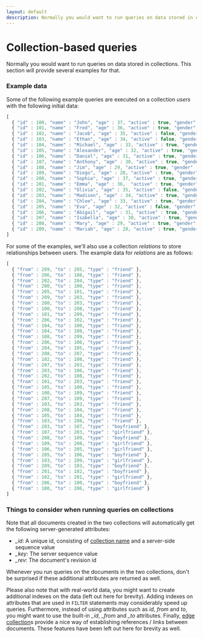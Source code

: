 ```yaml
---
layout: default
description: Normally you would want to run queries on data stored in collections
---
```

Collection-based queries
========================

Normally you would want to run queries on data stored in collections. This section
will provide several examples for that.

### Example data

Some of the following example queries are executed on a collection *users*
with the following initial data:

```js
[ 
  { "id" : 100, "name" : "John", "age" : 37, "active" : true, "gender" : "m" },
  { "id" : 101, "name" : "Fred", "age" : 36, "active" : true, "gender" : "m" },
  { "id" : 102, "name" : "Jacob", "age" : 35, "active" : false, "gender" : "m" },
  { "id" : 103, "name" : "Ethan", "age" : 34, "active" : false, "gender" : "m" },
  { "id" : 104, "name" : "Michael", "age" : 33, "active" : true, "gender" : "m" },
  { "id" : 105, "name" : "Alexander", "age" : 32, "active" : true, "gender" : "m" },
  { "id" : 106, "name" : "Daniel", "age" : 31, "active" : true, "gender" : "m" },
  { "id" : 107, "name" : "Anthony", "age" : 30, "active" : true, "gender" : "m" },
  { "id" : 108, "name" : "Jim", "age" : 29, "active" : true, "gender" : "m" },
  { "id" : 109, "name" : "Diego", "age" : 28, "active" : true, "gender" : "m" },
  { "id" : 200, "name" : "Sophia", "age" : 37, "active" : true, "gender" : "f" },
  { "id" : 201, "name" : "Emma", "age" : 36,  "active" : true, "gender" : "f" },
  { "id" : 202, "name" : "Olivia", "age" : 35, "active" : false, "gender" : "f" },
  { "id" : 203, "name" : "Madison", "age" : 34, "active" : true, "gender": "f" },
  { "id" : 204, "name" : "Chloe", "age" : 33, "active" : true, "gender" : "f" },
  { "id" : 205, "name" : "Eva", "age" : 32, "active" : false, "gender" : "f" },
  { "id" : 206, "name" : "Abigail", "age" : 31, "active" : true, "gender" : "f" },
  { "id" : 207, "name" : "Isabella", "age" : 30, "active" : true, "gender" : "f" },
  { "id" : 208, "name" : "Mary", "age" : 29, "active" : true, "gender" : "f" },
  { "id" : 209, "name" : "Mariah", "age" : 28, "active" : true, "gender" : "f" }
]
```

For some of the examples, we'll also use a collection *relations* to store
relationships between users. The example data for *relations* are as follows:

```js
[
  { "from" : 209, "to" : 205, "type" : "friend" },
  { "from" : 206, "to" : 108, "type" : "friend" },
  { "from" : 202, "to" : 204, "type" : "friend" },
  { "from" : 200, "to" : 100, "type" : "friend" },
  { "from" : 205, "to" : 101, "type" : "friend" },
  { "from" : 209, "to" : 203, "type" : "friend" },
  { "from" : 200, "to" : 203, "type" : "friend" },
  { "from" : 100, "to" : 208, "type" : "friend" },
  { "from" : 101, "to" : 209, "type" : "friend" },
  { "from" : 206, "to" : 102, "type" : "friend" },
  { "from" : 104, "to" : 100, "type" : "friend" },
  { "from" : 104, "to" : 108, "type" : "friend" },
  { "from" : 108, "to" : 209, "type" : "friend" },
  { "from" : 206, "to" : 106, "type" : "friend" },
  { "from" : 204, "to" : 105, "type" : "friend" },
  { "from" : 208, "to" : 207, "type" : "friend" },
  { "from" : 102, "to" : 108, "type" : "friend" },
  { "from" : 207, "to" : 203, "type" : "friend" },
  { "from" : 203, "to" : 106, "type" : "friend" },
  { "from" : 202, "to" : 108, "type" : "friend" },
  { "from" : 201, "to" : 203, "type" : "friend" },
  { "from" : 105, "to" : 100, "type" : "friend" },
  { "from" : 100, "to" : 109, "type" : "friend" },
  { "from" : 207, "to" : 109, "type" : "friend" },
  { "from" : 103, "to" : 203, "type" : "friend" },
  { "from" : 208, "to" : 104, "type" : "friend" },
  { "from" : 105, "to" : 104, "type" : "friend" },
  { "from" : 103, "to" : 208, "type" : "friend" },
  { "from" : 203, "to" : 107, "type" : "boyfriend" },
  { "from" : 107, "to" : 203, "type" : "girlfriend" },
  { "from" : 208, "to" : 109, "type" : "boyfriend" },
  { "from" : 109, "to" : 208, "type" : "girlfriend" },
  { "from" : 106, "to" : 205, "type" : "girlfriend" },
  { "from" : 205, "to" : 106, "type" : "boyfriend" },
  { "from" : 103, "to" : 209, "type" : "girlfriend" },
  { "from" : 209, "to" : 103, "type" : "boyfriend" },
  { "from" : 201, "to" : 102, "type" : "boyfriend" },
  { "from" : 102, "to" : 201, "type" : "girlfriend" },
  { "from" : 206, "to" : 100, "type" : "boyfriend" },
  { "from" : 100, "to" : 206, "type" : "girlfriend" }
]
```

### Things to consider when running queries on collections

Note that all documents created in the two collections will automatically get the
following server-generated attributes:

* *_id*: A unique id, consisting of [collection name](glossary.html#collection-name) and a server-side sequence value
* *_key*: The server sequence value
* *_rev*: The document's revision id

Whenever you run queries on the documents in the two collections, don't be surprised if
these additional attributes are returned as well.

Please also note that with real-world data, you might want to create additional
indexes on the data (left out here for brevity). Adding indexes on attributes that are
used in `FILTER` statements may considerably speed up queries. Furthermore, instead of
using attributes such as *id*, *from* and *to*, you might want to use the built-in
*_id*, *_from* and *_to* attributes. Finally, [edge collection](glossary.html#edge-collection)s provide a nice way of
establishing references / links between documents. These features have been left out here 
for brevity as well.
